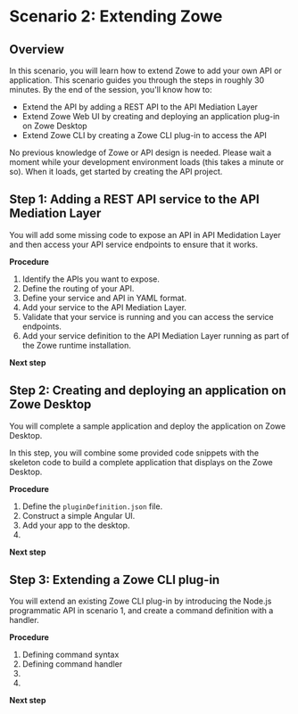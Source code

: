 # Scenario 2: Extending Zowe

## Overview 

In this scenario, you will learn how to extend Zowe to add your own API or application. This scenario guides you through the steps in roughly 30 minutes. By the end of the session, you'll know how to:

- Extend the API by adding a REST API to the API Mediation Layer
- Extend Zowe Web UI by creating and deploying an application plug-in on Zowe Desktop
- Extend Zowe CLI by creating a Zowe CLI plug-in to access the API

No previous knowledge of Zowe or API design is needed. Please wait a moment while your development environment loads (this takes a minute or so). When it loads, get started by creating the API project.

## Step 1: Adding a REST API service to the API Mediation Layer

You will add some missing code to expose an API in API Medidation Layer and then access your API service endpoints to ensure that it works. 

<!--Requirements on the client system: -->

**Procedure**

1. Identify the APIs you want to expose.
1. Define the routing of your API.
1. Define your service and API in YAML format.
1. Add your service to the API Mediation Layer.
1. Validate that your service is running and you can access the service endpoints.
1. Add your service definition to the API Mediation Layer running as part of the Zowe runtime installation.

**Next step**



## Step 2: Creating and deploying an application on Zowe Desktop

You will complete a sample application and deploy the application on Zowe Desktop. 

In this step, you will combine some provided code snippets with the skeleton code to build a complete application that displays on the Zowe Desktop.

<!--Requirements on the client system: -->

**Procedure**

1. Define the `pluginDefinition.json` file.
1. Construct a simple Angular UI.
1. Add your app to the desktop.
1.

**Next step**


## Step 3: Extending a Zowe CLI plug-in

You will extend an existing Zowe CLI plug-in by introducing the Node.js programmatic API in scenario 1, and create a command definition with a handler. 

<!--Requirements on the client system: -->

**Procedure**

1. Defining command syntax
1. Defining command handler
1.
1.

**Next step**
